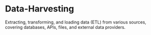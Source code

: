 # Data-Harvesting

Extracting, transforming, and loading data (ETL) from various sources, covering databases, APIs, files, and external data providers.
